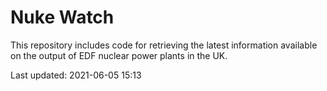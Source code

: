 # Nuke Watch

This repository includes code for retrieving the latest information available on the output of EDF nuclear power plants in the UK.

Last updated: 2021-06-05 15:13